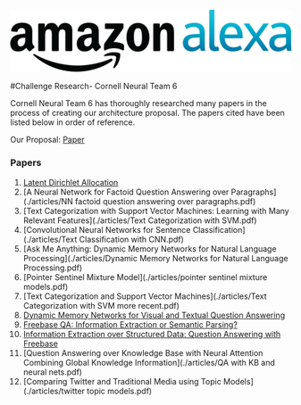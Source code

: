 ![Stabl logo](./logo.png)

#Challenge Research- Cornell Neural Team 6


Cornell Neural Team 6 has thoroughly researched many papers in the process of creating our architecture proposal. The papers cited have been listed below in order of reference.

Our Proposal: [Paper](https://github.com/Renmusxd/Alexa-Challenge/blob/master/latex/prop.pdf) 

### Papers 

1. [Latent Dirichlet Allocation](./articles/Latent-dirichlet-allocation.pdf)
2. [A Neural Network for Factoid Question Answering over Paragraphs](./articles/NN factoid question answering over paragraphs.pdf)
3. [Text Categorization with Support Vector Machines: Learning with Many Relevant Features](./articles/Text Categorization with SVM.pdf)
4. [Convolutional Neural Networks for Sentence Classification](./articles/Text Classification with CNN.pdf)
5. [Ask Me Anything: Dynamic Memory Networks for Natural Language Processing](./articles/Dynamic Memory Networks for Natural Language Processing.pdf)
6. [Pointer Sentinel Mixture Model](./articles/pointer sentinel mixture models.pdf)
7. [Text Categorization and Support Vector Machines](./articles/Text Categorization with SVM more recent.pdf)
8. [Dynamic Memory Networks for Visual and Textual Question Answering](./articles/DMN+.pdf)
9. [Freebase QA: Information Extraction or Semantic Parsing?](./articles/yao-ie-sp-acl2014.pdf)
10. [Information Extraction over Structured Data: Question Answering with Freebase](./articles/yao-jacana-freebase-acl2014.pdf)
11. [Question Answering over Knowledge Base with Neural Attention Combining Global Knowledge Information](./articles/QA with KB and neural nets.pdf)
12. [Comparing Twitter and Traditional Media using Topic Models](./articles/twitter topic models.pdf)